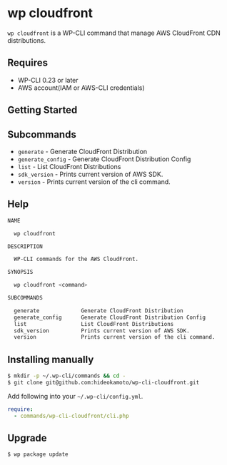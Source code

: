 # wp cloudfront
`wp cloudfront` is a WP-CLI command that manage AWS CloudFront CDN distributions.

## Requires
* WP-CLI 0.23 or later
* AWS account(IAM or AWS-CLI credentials)

## Getting Started


## Subcommands

* `generate` - Generate CloudFront Distribution
* `generate_config` -  Generate CloudFront Distribution Config
* `list` - List CloudFront Distributions
* `sdk_version` - Prints current version of AWS SDK.
* `version` - Prints current version of the cli command.

## Help

```bash
NAME

  wp cloudfront

DESCRIPTION

  WP-CLI commands for the AWS CloudFront.

SYNOPSIS

  wp cloudfront <command>

SUBCOMMANDS

  generate             Generate CloudFront Distribution
  generate_config      Generate CloudFront Distribution Config
  list                 List CloudFront Distributions
  sdk_version          Prints current version of AWS SDK.
  version              Prints current version of the cli command.
```

## Installing manually

```bash
$ mkdir -p ~/.wp-cli/commands && cd -
$ git clone git@github.com:hideokamoto/wp-cli-cloudfront.git
```

Add following into your `~/.wp-cli/config.yml`.

```yaml
require:
  - commands/wp-cli-cloudfront/cli.php
```

## Upgrade

```bash
$ wp package update
```
